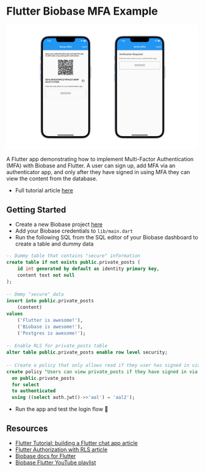 # Flutter Biobase MFA Example

![Flutter MFA with Biobase](https://raw.githubusercontent.com/biobase-ai/biobase/master/examples/auth/flutter-mfa/images/mfa.png)

A Flutter app demonstrating how to implement Multi-Factor Authentication (MFA) with Biobase and Flutter. A user can sign up, add MFA via an authenticator app, and only after they have signed in using MFA they can view the content from the database.

- Full tutorial article [here](https://biobase.studio/blog/flutter-multi-factor-authentication)

## Getting Started

- Create a new Biobase project [here](https://database.new)
- Add your Biobase credentials to `lib/main.dart`
- Run the following SQL from the SQL editor of your Biobase dashboard to create a table and dummy data

```sql
-- Dummy table that contains "secure" information
create table if not exists public.private_posts (
    id int generated by default as identity primary key,
    content text not null
);

-- Dmmy "secure" data
insert into public.private_posts
    (content)
values
    ('Flutter is awesome!'),
    ('Biobase is awesome!'),
    ('Postgres is awesome!');

-- Enable RLS for private_posts table
alter table public.private_posts enable row level security;

-- Create a policy that only allows read if they user has signed in via MFA
create policy "Users can view private_posts if they have signed in via MFA"
  on public.private_posts
  for select
  to authenticated
  using ((select auth.jwt()->>'aal') = 'aal2');
```

- Run the app and test the login flow 🚀

## Resources

- [Flutter Tutorial: building a Flutter chat app article](https://biobase.studio/blog/flutter-tutorial-building-a-chat-app)
- [Flutter Authorization with RLS article](https://biobase.studio/blog/flutter-authorization-with-rls)
- [Biobase docs for Flutter](https://biobase.studio/docs/reference/dart/introduction)
- [Biobase Flutter YouTube playlist](https://www.youtube.com/watch?v=F2j6Q-4nLEE&list=PL5S4mPUpp4OtkMf5LNDLXdTcAp1niHjoL)
